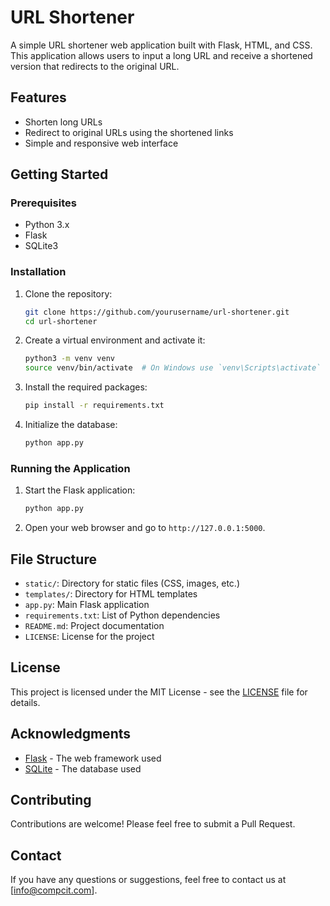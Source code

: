 # URL Shortener

A simple URL shortener web application built with Flask, HTML, and CSS. This application allows users to input a long URL and receive a shortened version that redirects to the original URL.

## Features

- Shorten long URLs
- Redirect to original URLs using the shortened links
- Simple and responsive web interface

## Getting Started

### Prerequisites

- Python 3.x
- Flask
- SQLite3

### Installation

1. Clone the repository:

    ```bash
    git clone https://github.com/yourusername/url-shortener.git
    cd url-shortener
    ```

2. Create a virtual environment and activate it:

    ```bash
    python3 -m venv venv
    source venv/bin/activate  # On Windows use `venv\Scripts\activate`
    ```

3. Install the required packages:

    ```bash
    pip install -r requirements.txt
    ```

4. Initialize the database:

    ```bash
    python app.py
    ```

### Running the Application

1. Start the Flask application:

    ```bash
    python app.py
    ```

2. Open your web browser and go to `http://127.0.0.1:5000`.

## File Structure


- `static/`: Directory for static files (CSS, images, etc.)
- `templates/`: Directory for HTML templates
- `app.py`: Main Flask application
- `requirements.txt`: List of Python dependencies
- `README.md`: Project documentation
- `LICENSE`: License for the project

## License

This project is licensed under the MIT License - see the [LICENSE](LICENSE) file for details.

## Acknowledgments

- [Flask](https://flask.palletsprojects.com/) - The web framework used
- [SQLite](https://www.sqlite.org/index.html) - The database used

## Contributing

Contributions are welcome! Please feel free to submit a Pull Request.

## Contact

If you have any questions or suggestions, feel free to contact us at [info@compcit.com].
